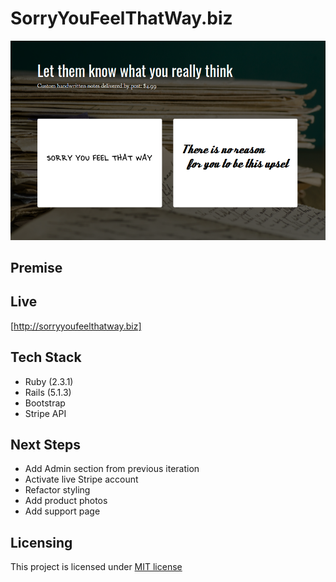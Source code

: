 # SorryYouFeelThatWay.biz

![screenshot](app/assets/images/sorry_screenshot.png)

## Premise

## Live

[http://sorryyoufeelthatway.biz]

## Tech Stack

* Ruby (2.3.1)
* Rails (5.1.3)
* Bootstrap
* Stripe API

## Next Steps

* Add Admin section from previous iteration 
* Activate live Stripe account
* Refactor styling
* Add product photos
* Add support page

## Licensing

This project is licensed under [MIT license](./LICENSE)
